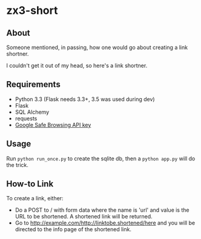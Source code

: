 # zx3-short

## About

Someone mentioned, in passing, how one would go about creating a link shortner.

I couldn't get it out of my head, so here's a link shortner.

## Requirements

* Python 3.3 (Flask needs 3.3+, 3.5 was used during dev)
* Flask
* SQL Alchemy
* requests
* [Google Safe Browsing API key](https://developers.google.com/safe-browsing/lookup_guide#GettingStarted)

## Usage

Run `python run_once.py` to create the sqlite db, then a `python app.py` will do the trick.

## How-to Link

To create a link, either:

* Do a POST to / with form data where the name is 'url' and value is the URL to be shortened. A shortened link will be returned.
* Go to http://example.com/http://linktobe.shortened/here and you will be directed to the info page of the shortened link.